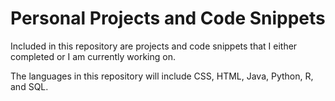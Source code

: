 # Personal Projects and Code Snippets

Included in this repository are projects and code snippets that I either completed or I am currently working on.

The languages in this repository will include CSS, HTML, Java, Python, R, and SQL.
